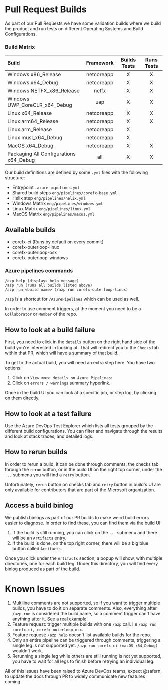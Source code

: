 # Pull Request Builds

As part of our Pull Requests we have some validation builds where we build the product and run tests on different Operating Systems and Build Configurations.

### Build Matrix

| Build | Framework | Builds Tests | Runs Tests |
|:---|:---:|:---:|:---:|
| Windows x86_Release | netcoreapp | X | X |
| Windows x64_Debug | netcoreapp | X | X |
| Windows NETFX_x86_Release | netfx | X | X |
| Windows UWP_CoreCLR_x64_Debug | uap | X | X |
| Linux x64_Release | netcoreapp | X | X |
| Linux arm64_Release | netcoreapp | X | X |
| Linux arm_Release | netcoreapp | X |   |
| Linux musl_x64_Debug | netcoreapp | X |   |
| MacOS x64_Debug | netcoreapp | X | X |
| Packaging All Configurations x64_Debug | all | X | X |

Our build definitions are defined by some `.yml` files with the following structure:

- Entrypoint `.azure-pipelines.yml`
- Shared build steps `eng/pipelines/corefx-base.yml`
- Helix step `eng/pipelines/helix.yml`
- Windows Matrix `eng/pipelines/windows.yml`
- Linux Matrix `eng/pipelines/linux.yml`
- MacOS Matrix `eng/pipelines/macos.yml`

## Available builds

- corefx-ci (Runs by default on every commit)
- corefx-outerloop-linux
- corefx-outerloop-osx
- corefx-outerloop-windows

### Azure pipelines commands

```
/azp help (displays help message)
/azp run (runs all builds listed above)
/azp run <build name> (/azp run corefx-outerloop-linux)
```

`/azp` is a shortcut for `/AzurePipelines` which can be used as well.

In order to use comment triggers, at the moment you need to be a `Collaborator` or `Member` of the repo.

## How to look at a build failure

First, you need to click in the `details` button on the right hand side of the build you're interested in looking at. That will redirect you to the `Checks` tab within that PR, which will have a summary of that build.

To get to the actual build, you will need an extra step here. You have two options:
   1. Click on `View more details on Azure Pipelines`:
   2. Click on `errors / warnings` summary hyperlink.

Once in the build UI you can look at a specific job, or step log, by clicking on them directly.

## How to look at a test failure

Use the Azure DevOps Test Explorer which lists all tests grouped by the different build configurations. You can filter and navigate through the results and look at stack traces, and detailed logs.

## How to rerun builds

In order to rerun a build, it can be done through comments, the checks tab through the `rerun` button, or in the build UI on the right top corner, under the `...` submenu you will find a `retry` button.

Unfortunately, `rerun` button on checks tab and `retry` button in build's UI are only available for contributors that are part of the Microsoft organization.

## Access a build binlog

We publish binlogs as part of our PR builds to make weird build errors easier to diagnose. In order to find these, you can find them via the build UI: 

  1. If the build is still running, you can click on the `...` submenu and there will be an `Artifacts` entry.
  2. If the build is done, on the top right corner, there will be a big blue button called `Artifacts`.

Once you click under the `Artifacts` section, a popup will show, with multiple directories, one for each build leg. Under this directory, you will find every binlog produced as part of the build.

# Known Issues

  1. Multiline comments are not supported, so if you want to trigger multiple builds, you have to do it on separate comments. Also, everything after `/azp run` is considered the build name, so a comment trigger can't have anything after it. [See a real example](https://github.com/dotnet/corefx/pull/35322#issuecomment-4638363830).
  2. Feature request: trigger multiple builds with one `/azp` call. I.e `/azp run corefx-ci, corefx-outerloop-osx`.
  3. Feature request: `/azp help` doesn't list available builds for the repo.
  4. Only an entire pipeline can be triggered through comments, triggering a single leg is not supported yet. `/azp run corefx-ci (macOS x64_Debug)` wouldn't work.
  5. Rerunning a single leg while others are still running is not yet supported, you have to wait for all legs to finish before retrying an individual leg.

All of this issues have been raised to Azure DevOps teams, expect @safern, to update the docs through PR to widely communicate new features coming.
